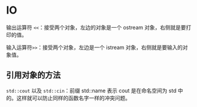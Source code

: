 # IO

输出运算符 `<<`：接受两个对象，左边的对象是一个 ostream 对象，右侧就是要打印的值。

输入运算符`>>`：接受两个对象，左边是一个 istream 对象，右侧就是要输入的对象值。

## 引用对象的方法

`std::cout` 以及 `std::cin`：前缀 std::name 表示 cout 是在命名空间为 std 中的。这样就可以防止同样的函数名字一样的冲突问题。